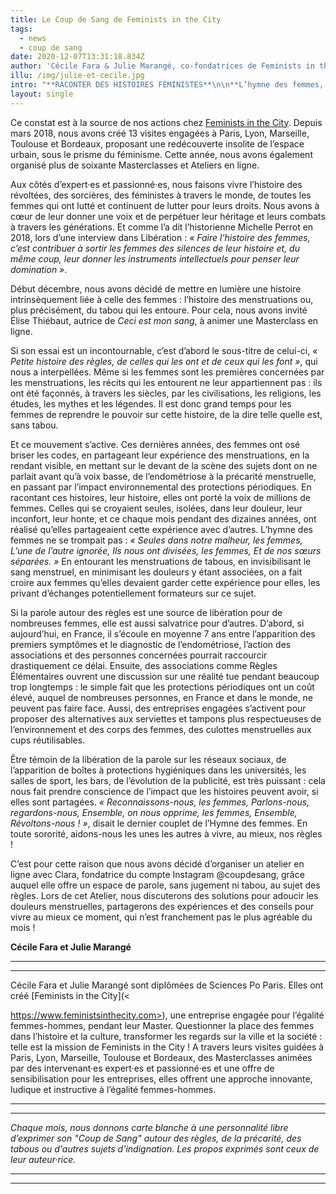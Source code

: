 ```yaml
---
title: Le Coup de Sang de Feminists in the City
tags:
  - news
  - coup de sang
date: 2020-12-07T13:31:18.834Z
author: 'Cécile Fara & Julie Marangé, co-fondatrices de Feminists in the City'
illu: /img/julie-et-cecile.jpg
intro: "**RACONTER DES HISTOIRES FÉMINISTES**\n\n**L’hymne des femmes, l’emblème du Mouvement de Libération des Femmes (MLF) débute ainsi : \r_« Nous qui sommes sans passé, les femmes, Nous qui n’avons pas d’histoire »_.** \r\n\n**Les femmes sont les grandes oubliées de l’Histoire : leur place, leur rôle dans les événements historiques ont été minimisés, dévalorisés, voire purement et simplement effacés.**"
layout: single
---
```

Ce constat est à la source de nos actions chez [Feminists in the City](https://www.feministsinthecity.com). Depuis mars 2018, nous avons créé 13 visites engagées à Paris, Lyon, Marseille, Toulouse et Bordeaux, proposant une redécouverte insolite de l’espace urbain, sous le prisme du féminisme. Cette année, nous avons également organisé plus de soixante Masterclasses et Ateliers en ligne. 

Aux côtés d’expert·es et passionné·es, nous faisons vivre l’histoire des révoltées, des sorcières, des féministes à travers le monde, de toutes les femmes qui ont lutté et continuent de lutter pour leurs droits. Nous avons à cœur de leur donner une voix et de perpétuer leur héritage et leurs combats à travers les générations. Et comme l’a dit l’historienne Michelle Perrot en 2018, lors d’une interview dans Libération : _« Faire l’histoire des femmes, c’est contribuer à sortir les femmes des silences de leur histoire et, du même coup, leur donner les instruments intellectuels pour penser leur domination »_. 

Début décembre, nous avons décidé de mettre en lumière une histoire intrinsèquement liée à celle des femmes : l’histoire des menstruations ou, plus précisément, du tabou qui les entoure. Pour cela, nous avons invité Élise Thiébaut, autrice de _Ceci est mon sang_, à animer une Masterclass en ligne. 

Si son essai est un incontournable, c’est d’abord le sous-titre de celui-ci, _« Petite histoire des règles, de celles qui les ont et de ceux qui les font »_, qui nous a interpellées. Même si les femmes sont les premières concernées par les menstruations, les récits qui les entourent ne leur appartiennent pas : ils ont été façonnés, à travers les siècles, par les civilisations, les religions, les études, les mythes et les légendes. Il est donc grand temps pour les femmes de reprendre le pouvoir sur cette histoire, de la dire telle quelle est, sans tabou. 

Et ce mouvement s’active. Ces dernières années, des femmes ont osé briser les codes, en partageant leur expérience des menstruations, en la rendant visible, en mettant sur le devant de la scène des sujets dont on ne parlait avant qu’à voix basse, de l’endométriose à la précarité menstruelle, en passant par l’impact environnemental des protections périodiques. En racontant ces histoires, leur histoire, elles ont porté la voix de millions de femmes. Celles qui se croyaient seules, isolées, dans leur douleur, leur inconfort, leur honte, et ce chaque mois pendant des dizaines années, ont réalisé qu’elles partageaient cette expérience avec d’autres. L’hymne des femmes ne se trompait pas : _« Seules dans notre malheur, les femmes, L’une de l’autre ignorée, Ils nous ont divisées, les femmes, Et de nos sœurs séparées. »_ En entourant les menstruations de tabous, en invisibilisant le sang menstruel, en minimisant les douleurs y étant associées, on a fait croire aux femmes qu’elles devaient garder cette expérience pour elles, les privant d’échanges potentiellement formateurs sur ce sujet.

Si la parole autour des règles est une source de libération pour de nombreuses femmes, elle est aussi salvatrice pour d’autres. D’abord, si aujourd’hui, en France, il s’écoule en moyenne 7 ans entre l’apparition des premiers symptômes et le diagnostic de l’endométriose, l’action des associations et des personnes concernées pourrait raccourcir drastiquement ce délai. Ensuite, des associations comme Règles Élémentaires ouvrent une discussion sur une réalité tue pendant beaucoup trop longtemps : le simple fait que les protections périodiques ont un coût élevé, auquel de nombreuses personnes, en France et dans le monde, ne peuvent pas faire face. Aussi, des entreprises engagées s’activent pour proposer des alternatives aux serviettes et tampons plus respectueuses de l’environnement et des corps des femmes, des culottes menstruelles aux cups réutilisables.

Être témoin de la libération de la parole sur les réseaux sociaux, de l’apparition de boîtes à protections hygiéniques dans les universités, les salles de sport, les bars, de l’évolution de la publicité, est très puissant : cela nous fait prendre conscience de l’impact que les histoires peuvent avoir, si elles sont partagées. _« Reconnaissons-nous, les femmes, Parlons-nous, regardons-nous, Ensemble, on nous opprime, les femmes, Ensemble, Révoltons-nous ! »_, disait le dernier couplet de l’Hymne des femmes. En toute sororité, aidons-nous les unes les autres à vivre, au mieux, nos règles !

C’est pour cette raison que nous avons décidé d’organiser un atelier en ligne avec Clara, fondatrice du compte Instagram @coupdesang, grâce auquel elle offre un espace de parole, sans jugement ni tabou, au sujet des règles. Lors de cet Atelier, nous discuterons des solutions pour adoucir les douleurs menstruelles, partagerons des expériences et des conseils pour vivre au mieux ce moment, qui n’est franchement pas le plus agréable du mois ! 



**Cécile Fara et Julie Marangé**

- - -

- - -

Cécile Fara et Julie Marangé sont diplômées de Sciences Po Paris. Elles ont créé [Feminists in the City](< 

https://www.feministsinthecity.com>), une entreprise engagée pour l’égalité femmes-hommes, pendant leur Master. Questionner la place des femmes dans l’histoire et la culture, transformer les regards sur la ville et la société : telle est la mission de Feminists in the City ! A travers leurs visites guidées à Paris, Lyon, Marseille, Toulouse et Bordeaux, des Masterclasses animées par des intervenant·es expert·es et passionné·es et une offre de sensibilisation pour les entreprises, elles offrent une approche innovante, ludique et instructive à l’égalité femmes-hommes.

- - -

- - -

_Chaque mois, nous donnons carte blanche à une personnalité libre d’exprimer son "Coup de Sang" autour des règles, de la précarité, des tabous ou d'autres sujets d'indignation. Les propos exprimés sont ceux de leur auteur·rice._

- - -

- - -
